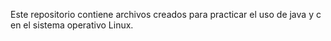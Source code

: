 Este repositorio contiene archivos creados para practicar el uso de java y c en el sistema operativo Linux.